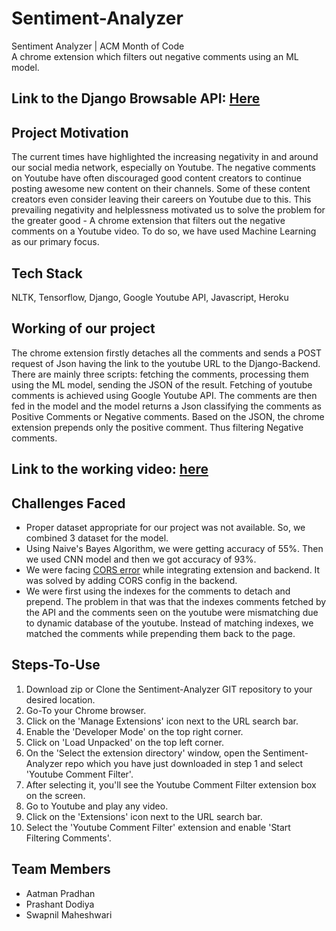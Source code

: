 # Sentiment-Analyzer
Sentiment Analyzer | ACM Month of Code<br>
A chrome extension which filters out negative comments using an ML model.

## Link to the Django Browsable API: [Here](https://sentiment-analyzer-backend.herokuapp.com/)

## Project Motivation
The current times have highlighted the increasing negativity in and around our social media network, especially on Youtube. The negative comments on Youtube have often discouraged good content creators to continue posting awesome new content on their channels. Some of these content creators even consider leaving their careers on Youtube due to this. This prevailing negativity and helplessness motivated us to solve the problem for the greater good - A chrome extension that filters out the negative comments on a Youtube video. To do so, we have used Machine Learning as our primary focus. 

## Tech Stack
NLTK, Tensorflow, Django, Google Youtube API, Javascript, Heroku

## Working of our project
The chrome extension firstly detaches all the comments and sends a POST request of Json having the link to the youtube URL to the Django-Backend. There are mainly three scripts: fetching the comments, processing them using the ML model, sending the JSON of the result. Fetching of youtube comments is achieved using Google Youtube API. The comments are then fed in the model and the model returns a Json classifying the comments as Positive Comments or Negative comments. Based on the JSON, the chrome extension prepends only the positive comment. Thus filtering Negative comments.

## Link to the working video: [here](https://youtu.be/3J83gB2I8D4)

## Challenges Faced
- Proper dataset appropriate for our project was not available. So, we combined 3 dataset for the model.
- Using Naive's Bayes Algorithm, we were getting accuracy of 55%. Then we used CNN model and then we got accuracy of 93%.
- We were facing [CORS error](https://developer.mozilla.org/en-US/docs/Web/HTTP/CORS/Errors) while integrating extension and backend. It was solved by adding CORS config in the backend.
- We were first using the indexes for the comments to detach and prepend. The problem in that was that the indexes comments fetched by the API and the comments seen on the youtube were mismatching due to dynamic database of the youtube. Instead of matching indexes, we matched the comments while prepending them back to the page.

## Steps-To-Use
1. Download zip or Clone the Sentiment-Analyzer GIT repository to your desired location.
2. Go-To your Chrome browser.
3. Click on the 'Manage Extensions' icon next to the URL search bar.
4. Enable the 'Developer Mode' on the top right corner.
5. Click on 'Load Unpacked' on the top left corner.
6. On the 'Select the extension directory' window, open the Sentiment-Analyzer repo which you have just downloaded in step 1 and select 'Youtube Comment Filter'.
7. After selecting it, you'll see the Youtube Comment Filter extension box on the screen.
8. Go to Youtube and play any video.
9. Click on the 'Extensions' icon next to the URL search bar.
10. Select the 'Youtube Comment Filter' extension and enable 'Start Filtering Comments'.

## Team Members
- Aatman Pradhan      
- Prashant Dodiya    
- Swapnil Maheshwari   

